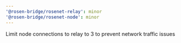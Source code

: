 ```yaml
---
'@rosen-bridge/rosenet-relay': minor
'@rosen-bridge/rosenet-node': minor
---
```


Limit node connections to relay to 3 to prevent network traffic issues
